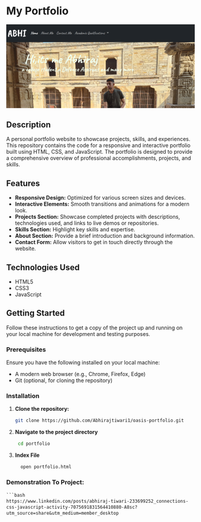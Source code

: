 # My Portfolio

![Cover Image](./portfolio.png)

## Description

A personal portfolio website to showcase projects, skills, and experiences. This repository contains the code for a responsive and interactive portfolio built using HTML, CSS, and JavaScript. The portfolio is designed to provide a comprehensive overview of professional accomplishments, projects, and skills.

## Features

- **Responsive Design:** Optimized for various screen sizes and devices.
- **Interactive Elements:** Smooth transitions and animations for a modern look.
- **Projects Section:** Showcase completed projects with descriptions, technologies used, and links to live demos or repositories.
- **Skills Section:** Highlight key skills and expertise.
- **About Section:** Provide a brief introduction and background information.
- **Contact Form:** Allow visitors to get in touch directly through the website.

## Technologies Used

- HTML5
- CSS3
- JavaScript

## Getting Started

Follow these instructions to get a copy of the project up and running on your local machine for development and testing purposes.

### Prerequisites

Ensure you have the following installed on your local machine:

- A modern web browser (e.g., Chrome, Firefox, Edge)
- Git (optional, for cloning the repository)

### Installation

1. **Clone the repository:**
   ```bash
   git clone https://github.com/Abhirajtiwari1/oasis-portfolio.git

2. **Navigate to the project directory**
   ```bash
    cd portfolio

3. **Index File**
   ```bash
     open portfolio.html

### Demonstration To Project:
    ```bash
    https://www.linkedin.com/posts/abhiraj-tiwari-233699252_connections-css-javascript-activity-7075691831564410880-A8sc?utm_source=share&utm_medium=member_desktop
    
